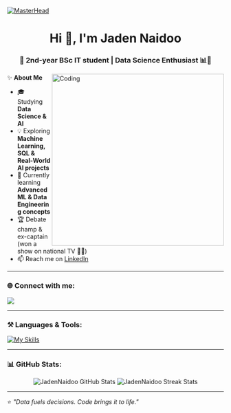 [![MasterHead](https://i.pinimg.com/originals/19/6a/d9/196ad9d3122098b297d7b99ce9ff209f.gif)](https://github.com/JadenNaidoo)

<h1 align="center">Hi 👋, I'm Jaden Naidoo</h1>
<h3 align="center">🚀 2nd-year BSc IT student | Data Science Enthusiast 📊🤖</h3>

<img align="right" alt="Coding" width="400" src="https://i.pinimg.com/originals/29/12/98/29129842108c46684a26c427741db074.gif">

✨ **About Me**  
- 🎓 Studying **Data Science & AI**  
- 💡 Exploring **Machine Learning, SQL & Real-World AI projects**  
- 🌱 Currently learning **Advanced ML & Data Engineering concepts**  
- 🏆 Debate champ & ex-captain (won a show on national TV 🎤🔥)  
- 📫 Reach me on [LinkedIn](https://www.linkedin.com/in/jaden-naidoo-ds)  

---

### 🌐 Connect with me:
<p align="left">
<a href="https://www.linkedin.com/in/jaden-naidoo-ds" target="blank">
<img src="https://img.shields.io/badge/-LinkedIn-blue?style=for-the-badge&logo=LinkedIn&logoColor=white"/>
</a>
</p>

---

### ⚒️ Languages & Tools:
[![My Skills](https://skillicons.dev/icons?i=python,anaconda,mysql,mongodb,scikitlearn,vscode&perline=3)](https://skillicons.dev)

---

### 📊 GitHub Stats:
<p align="center">
  <!-- Main stats card with animated bars -->
  <img src="https://github-readme-stats.vercel.app/api?username=JadenNaidoo&show_icons=true&count_private=true&theme=radical&hide_border=false" alt="JadenNaidoo GitHub Stats" />

  <!-- Streak stats with animated bars -->
  <img src="https://github-readme-streak-stats.herokuapp.com/?user=JadenNaidoo&theme=radical&hide_border=false" alt="JadenNaidoo Streak Stats" />
</p>

---

⭐ *"Data fuels decisions. Code brings it to life."*  
